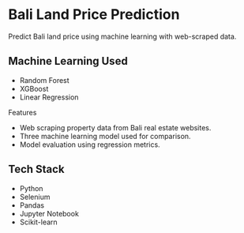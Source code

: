 # Bali Land Price Prediction

Predict Bali land price using machine learning with web-scraped data.

## Machine Learning Used
- Random Forest
- XGBoost
- Linear Regression

Features
- Web scraping property data from Bali real estate websites.
- Three machine learning model used for comparison.
- Model evaluation using regression metrics.

## Tech Stack
- Python
- Selenium
- Pandas
- Jupyter Notebook
- Scikit-learn
